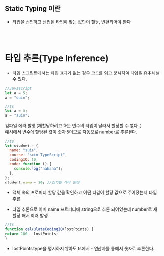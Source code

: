 ## Static Typing 이란

- 타입을 선언하고 선업된 타입에 맞는 값만이 할당, 반환되어야 한다

<br>
<br>

# **타입 추론(Type Inference)**

- 타입 스크립트에서는 타입 표기가 없는 경우 코드를 읽고 분석하여 타입을 유추해낼 수 있다.

```javascript
//Javascript
let a = 5;
a = "suin";
```

```javascript
//ts
let a = 5;
a = "suin";
```

컴파일 에러 발생 (재할당하려고 하는 변수의 타입이 달라서 할당할 수 없다 .)<br>
예시에서 변수에 할당된 값이 숫자 5이므로 자동으로 number로 추론된다.

```javascript
//ts
let student = {
  name: "suin",
  course: "suin TypeScript",
  codingIQ: 80,
  code: function () {
    console.log("hahaha");
  },
};
student.name = 10; //컴파일 에러 발생
```
- 객체 속의 프로퍼티 할당 값을 확인하고 어떤 타입이 할당 값으로 주어졌는지 타입 추론

- 타입 추론으로 이미 name 프로퍼티에 string으로 추론 되어있는데 number로 재할당 해서 에러 발생

```javascript
//ts
function calculateCodingIQ(lostPoints) {
return 100 - lostPoints;
}
```
- lostPoints type을 명시하지 않아도 ts에서 - 연산자를 통해서 숫자로 추론한다.

